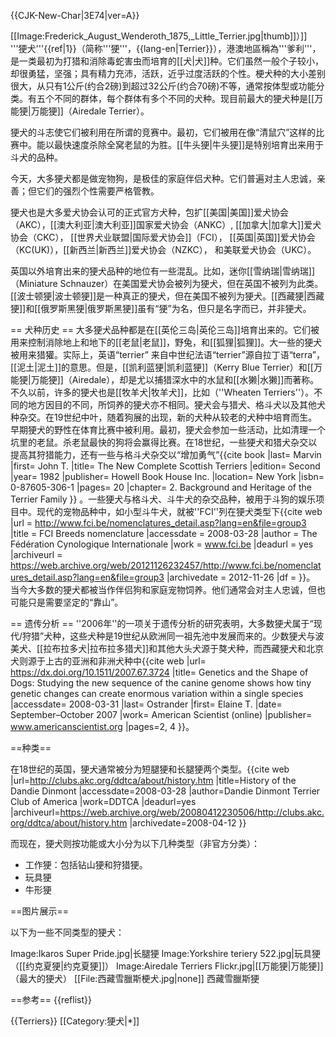 
{{CJK-New-Char|3E74|ver=A}}

[[Image:Frederick_August_Wenderoth_1875,_Little_Terrier.jpg|thumb]]）]]
'''㹴犬'''{{ref|1}}（简称'''㹴'''，{{lang-en|Terrier}}），港澳地區稱為'''爹利'''，是一类最初为打猎和消除毒蛇害虫而培育的[[犬|犬]]种。它们虽然一般个子较小，却很勇猛，坚强；具有精力充沛，活跃，近乎过度活跃的个性。梗犬种的大小差别很大，从只有1公斤(约合2磅)到超过32公斤(约合70磅)不等，通常按体型或功能分类。有五个不同的群体，每个群体有多个不同的犬种。现目前最大的㹴犬种是[[万能㹴|万能㹴]]（Airedale Terrier）。

㹴犬的斗志使它们被利用在所谓的竞赛中。最初，它们被用在像“清鼠穴”这样的比赛中。能以最快速度杀除全窝老鼠的为胜。[[牛头㹴|牛头㹴]]是特别培育出来用于斗犬的品种。

今天，大多㹴犬都是做宠物狗，是极佳的家庭伴侣犬种。它们普遍对主人忠诚，亲善；但它们的强烈个性需要严格管教。

㹴犬也是大多爱犬协会认可的正式官方犬种，包扩[[美国|美国]]爱犬协会（AKC），[[澳大利亚|澳大利亚]]国家爱犬协会（ANKC）, [[加拿大|加拿大]]爱犬协会（CKC）， [[世界犬业联盟|国际爱犬协会]]（FCI）， [[英国|英国]]爱犬协会（KC(UK)），[[新西兰|新西兰]]爱犬协会（NZKC）， 和美联爱犬协会（UKC）。 

英国以外培育出来的㹴犬品种的地位有一些混乱。比如，迷你[[雪纳瑞|雪纳瑞]]（Miniature Schnauzer）在美国爱犬协会被列为㹴犬，但在英国不被列为此类。[[波士顿㹴|波士顿㹴]]是一种真正的㹴犬，但在美国不被列为㹴犬。[[西藏㹴|西藏㹴]]和[[俄罗斯黑㹴|俄罗斯黑㹴]]虽有“㹴”为名，但只是名字而已，并非㹴犬。

== 犬种历史 ==
大多㹴犬品种都是在[[英伦三岛|英伦三岛]]培育出来的。它们被用来控制消除地上和地下的[[老鼠|老鼠]]，野兔，和[[狐狸|狐狸]]。大一些的㹴犬被用来猎獾。实际上，英语“terrier” 来自中世纪法语“terrier”源自拉丁语“terra”，[[泥土|泥土]]的意思。但是，[[凯利蓝㹴|凯利蓝㹴]]（Kerry Blue Terrier）和[[万能㹴|万能㹴]]（Airedale），却是尤以捕猎深水中的水鼠和[[水獭|水獭]]而著称。不久以前，许多的㹴犬也是[[牧羊犬|牧羊犬]]，比如（''Wheaten Terriers''）。不同的地方因目的不同，所饲养的㹴犬亦不相同。㹴犬会与猎犬、格斗犬以及其他犬种杂交。在19世纪中叶，随着狗展的出现，新的犬种从较老的犬种中培育而生。<br>
早期㹴犬的野性在体育比赛中被利用。最初，㹴犬会参加一些活动，比如清理一个坑里的老鼠。杀老鼠最快的狗将会赢得比赛。在18世纪，一些㹴犬和猎犬杂交以提高其狩猎能力，还有一些与格斗犬杂交以“增加勇气”<ref>{{cite book
|last= Marvin |first= John T.
|title= The New Complete Scottish Terriers
|edition= Second
|year= 1982
|publisher= Howell Book House Inc.
|location= New York
|isbn= 0-87605-306-1
|pages= 20
|chapter= 2. Background and Heritage of the Terrier Family
}}</ref> 。一些㹴犬与格斗犬、斗牛犬的杂交品种，被用于斗狗的娱乐项目中。现代的宠物品种中，如小型斗牛犬，就被''FCI''列在㹴犬类型下<ref>{{cite web
 |url         = http://www.fci.be/nomenclatures_detail.asp?lang=en&file=group3
 |title       = FCI Breeds nomenclature
 |accessdate  = 2008-03-28
 |author      = The Fédération Cynologique Internationale
 |work        = www.fci.be
 |deadurl     = yes
 |archiveurl  = https://web.archive.org/web/20121126232457/http://www.fci.be/nomenclatures_detail.asp?lang=en&file=group3
 |archivedate = 2012-11-26
 |df          = 
}}</ref>。<br>
当今大多数的㹴犬都被当作伴侣狗和家庭宠物饲养。他们通常会对主人忠诚，但也可能只是需要坚定的“靠山”。

== 遗传分析 ==
''2006年''的一项关于遗传分析的研究表明，大多数㹴犬属于“现代/狩猎”犬种，这些犬种是19世纪从欧洲同一祖先池中发展而来的。少数㹴犬与波美犬、[[拉布拉多犬|拉布拉多猎犬]]和其他大头犬源于獒犬种，而西藏㹴犬和北京犬则源于上古的亚洲和非洲犬种中<ref>{{cite web
|url= https://dx.doi.org/10.1511/2007.67.3724
|title= Genetics and the Shape of Dogs: Studying the new sequence of the canine genome shows how tiny genetic changes can create enormous variation within a single species
|accessdate= 2008-03-31
|last= Ostrander
|first= Elaine T.
|date= September–October 2007
|work= American Scientist (online)
|publisher= www.americanscientist.org
|pages=2, 4
}}</ref>。

==种类==

在18世纪的英国，㹴犬通常被分为短腿㹴和长腿㹴两个类型。<ref>{{cite web
 |url=http://clubs.akc.org/ddtca/about/history.htm 
 |title=History of the Dandie Dinmont 
 |accessdate=2008-03-28 
 |author=Dandie Dinmont Terrier Club of America 
 |work=DDTCA 
 |deadurl=yes 
 |archiveurl=https://web.archive.org/web/20080412230506/http://clubs.akc.org/ddtca/about/history.htm 
 |archivedate=2008-04-12 
}}</ref>

而现在，㹴犬则按功能或大小分为以下几种类型（非官方分类）：

* 工作㹴：包括钻山㹴和狩猎㹴。
* 玩具㹴
* 牛形㹴

==图片展示==

以下为一些不同类型的㹴犬：
<!--note to Editors: these pictures are to show the range of terrier types as described above. Only one photo of each type is wanted. Do not add other photos or change these without explaining on the talk page.-->
<gallery perRow="3">
Image:Ikaros Super Pride.jpg|长腿㹴
Image:Yorkshire teriery 522.jpg|玩具㹴（[[约克夏㹴|约克夏㹴]]）
Image:Airedale Terriers Flickr.jpg|[[万能㹴|万能㹴]]（最大的㹴犬）
</gallery>
[[File:西藏雪臘斯梗犬.jpg|none]]
西藏雪臘斯㹴

==参考==
{{reflist}}

{{Terriers}}
[[Category:㹴犬|*]]